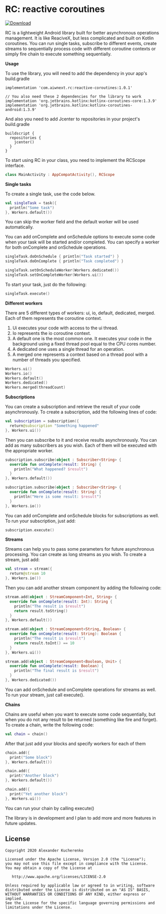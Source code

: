 # RC: reactive coroutines
[ ![Download](https://api.bintray.com/packages/aiwnext/RC/com.aiwnext.rc/images/download.svg?version=1.0.1) ](https://bintray.com/aiwnext/RC/com.aiwnext.rc/1.0.1/link)

RC is a lightweight Android library built for better asynchronous operations management. It is like ReaciveX, but less complicated and built on Kotlin coroutines. 
You can run single tasks, subscribe to different events, create streams to sequentially process code with different coroutine contexts or simply fire chain to execute something sequentially.

**Usage**

To use the library, you will need to add the dependency in your app's build.gradle

```Gradle
implementation 'com.aiwnext.rc:reactive-coroutines:1.0.1'

// You also need these 2 dependencies for the library to work
implementation 'org.jetbrains.kotlinx:kotlinx-coroutines-core:1.3.9'
implementation 'org.jetbrains.kotlinx:kotlinx-coroutines-android:1.3.9'
```

And also you need to add Jcenter to repositories in your project's build.gradle

```Gradle
buildscript {    
  repositories {
    jcenter()
  }
}
```

To start using RC in your class, you need to implement the RCScope interface. 

```Kotlin
class MainActivity : AppCompatActivity(), RCScope
```

**Single tasks**

To create a single task, use the code below.

```Kotlin
val singleTask = task({
  println("Some task")
}, Workers.default())
```
You can skip the worker field and the default worker will be used automatically.

You can add onComplete and onSchedule options to execute some code when your task will be started and/or completed. You can specify a worker for both onComplete and onSchedule operations.

```Kotlin
singleTask.doOnSchedule { println("Task started") }
singleTask.doOnComplete { println("Task completed") }

singleTask.setOnScheduleWorker(Workers.dedicated())
singleTask.setOnCompleteWorker(Workers.ui())
```

To start your task, just do the following:

```Kotlin
singleTask.execute()
```

**Different workers**

There are 5 different types of workers: ui, io, default, dedicated, merged. Each of them represents the coroutine context. 
1. Ui executes your code with access to the ui thread. 
2. Io represents the io coroutine context.
3. A default one is the most common one. It executes your code in the background using a fixed thread pool equal to the CPU cores number.
4. A dedicated one uses a single thread for an operation.
5. A merged one represents a context based on a thread pool with a number of threads you specified.

```Kotlin
Workers.ui()
Workers.io()
Workers.default()
Workers.dedicated()
Workers.merged(threadCount)
```

**Subscriptions**

You can create a subscription and retrieve the result of your code asynchronously. To create a subscription, add the following lines of code:

```Kotlin
val subscription = subscription({
  return@subscription "Something happened"
}, Workers.ui())
```

Then you can subscribe to it and receive results asynchronously. You can add as many subscribers as you wish. Each of them will be executed with the appropriate worker.

```Kotlin
subscription.subscribe(object : Subscriber<String> {
  override fun onComplete(result: String) {
    println("What happened? $result")
  }
}, Workers.default())

subscription.subscribe(object : Subscriber<String> {
  override fun onComplete(result: String) {
    println("Here is some result: $result")
  }
}, Workers.io())
```

You can add onComplete and onSchedule blocks for subscriptions as well. 
To run your subscription, just add:

```Kotlin
subscription.execute()
```

**Streams**

Streams can help you to pass some parameters for future asynchronous processing. You can create as long streams as you wish. To create a stream, just add:

```Kotlin
val stream = stream({
  return@stream 10
}, Workers.io())
```

Then you can add another stream component by adding the following code:

```Kotlin
stream.add(object : StreamComponent<Int, String> {
  override fun onComplete(result: Int): String {
    println("The result is $result")
    return result.toString()
  }
}, Workers.default())

stream.add(object : StreamComponent<String, Boolean> {
  override fun onComplete(result: String): Boolean {
    println("The result is $result")
    return result.toInt() == 10
  }
}, Workers.ui())

stream.add(object : StreamComponent<Boolean, Unit> {
  override fun onComplete(result: Boolean) {
    println("The final result is $result")
  }
}, Workers.dedicated())
```

You can add onSchedule and onComplete operations for streams as well. To run your stream, just call execute().

**Chains**

Chains are useful when you want to execute some code sequentially, but when you do not any result to be returned (something like fire and forget).
To create a chain, write the following code:

```Kotlin
val chain = chain()
```

After that just add your blocks and specify workers for each of them

```Kotlin
chain.add({
  print("Some block")
}, Workers.default())

chain.add({
  print("Another block")
}, Workers.default())

chain.add({
  print("Yet another block")
}, Workers.ui())
```

You can run your chain by calling execute()

The library is in development and I plan to add more and more features in future updates.

License
-------

    Copyright 2020 Alexander Kucherenko

    Licensed under the Apache License, Version 2.0 (the "License");
    you may not use this file except in compliance with the License.
    You may obtain a copy of the License at

       http://www.apache.org/licenses/LICENSE-2.0

    Unless required by applicable law or agreed to in writing, software
    distributed under the License is distributed on an "AS IS" BASIS,
    WITHOUT WARRANTIES OR CONDITIONS OF ANY KIND, either express or implied.
    See the License for the specific language governing permissions and
    limitations under the License.
